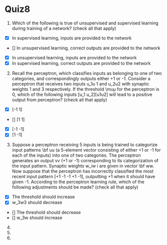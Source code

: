 # Quiz8

1. Which of the following is true of unsupervised and supervised learning during training of a network? (check all that apply)
  - [x] In supervised learning, inputs are provided to the network
  - [] In unsupervised learning, correct outputs are provided to the network
  - [x] In unsupervised learning, inputs are provided to the network
  - [x] In supervised learning, correct outputs are provided to the network

2. Recall the perceptron, which classifies inputs as belonging to one of two categories, and correspondingly outputs either +1 or -1. Consider a perceptron that receives two inputs u_1u 1​	  and u_2u2​ with synaptic weights 1 and 3 respectively. If the threshold \muμ for the perceptron is 0, which of the following inputs [u_1 u_2][u1​u2​] will lead to a positive output from perceptron? (check all that apply)
 - [x] [-1 1]
 - [] [1 1]
 - [x] [-1 -1]
 - [x] [1 -1]

3. Suppose a perceptron receiving 5 inputs is being trained to categorize input patterns \bf uu (a 5-element vector consisting of either +1 or -1 for each of the inputs) into one of two categories. The perceptron generates an output vv (+1 or -1) corresponding to its categorization of the input pattern. Synaptic weights w_iw i​  are given in vector \bf ww. Now suppose that the perceptron has incorrectly classified the most recent input pattern [+1 -1 -1 +1 -1], outputting +1 when it should have given -1. According to the perceptron learning rule, which of the following adjustments should be made? (check all that apply)
 - [x] The threshold should increase 
 - [x] w_3w3 should decrease
 - [] The threshold should decrease
 - [] w_3w  should increase

4. 


5. 


6.


